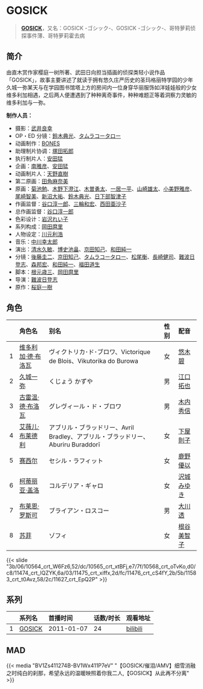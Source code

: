 # GOSICK


> <u>**[GOSICK](https://bgm.tv/subject/9781)**</u>，又名：GOSICK -ゴシック-、GOSICK -ゴシック-、哥特萝莉侦探事件薄、哥特萝莉霍去病

## 简介

由直木赏作家樱庭一树所著、武田日向担当插画的侦探类轻小说作品「GOSICK」，故事主要讲述了就读于拥有悠久庄严历史的圣玛格丽特学园的少年久城一弥某天与在学园图书馆塔上方的房间内一位身穿华丽服饰如洋娃娃般的少女维多利加相遇，之后两人便遭遇到了种种离奇事件，种种难题正等着洞察力灵敏的维多利加与一弥。

**制作人员：**
- 摄影：[武井良幸](https://bgm.tv/person/3338)
- OP・ED 分镜：[鈴木典光](https://bgm.tv/person/11528)、[タムラコータロー](https://bgm.tv/person/11563)
- 动画制作：[BONES](https://bgm.tv/person/44)
- 助理制片协调：[塚田拓郎](https://bgm.tv/person/22694)
- 执行制片人：[安田猛](https://bgm.tv/person/710)
- 企画：[南雅彦](https://bgm.tv/person/3113)、[安田猛](https://bgm.tv/person/710)
- 动画制片人：[天野直樹](https://bgm.tv/person/42077)
- 第二原画：[田角麻奈美](https://bgm.tv/person/48623)
- 原画：[菊池勉](https://bgm.tv/person/25662)、[木野下澄江](https://bgm.tv/person/12878)、[木曽勇太](https://bgm.tv/person/15688)、[一居一平](https://bgm.tv/person/19478)、[山崎雄太](https://bgm.tv/person/25589)、[小美野雅彦](https://bgm.tv/person/12423)、[尾崎智美](https://bgm.tv/person/1833)、[新沼大祐](https://bgm.tv/person/34073)、[鈴木典光](https://bgm.tv/person/11528)、[日下部智津子](https://bgm.tv/person/3190)
- 作画监督：[谷口淳一郎](https://bgm.tv/person/3063)、[三輪和宏](https://bgm.tv/person/11562)、[西田亜沙子](https://bgm.tv/person/620)
- 总作画监督：[谷口淳一郎](https://bgm.tv/person/3063)
- 色彩设计：[岩沢れい子](https://bgm.tv/person/187)
- 系列构成：[岡田麿里](https://bgm.tv/person/538)
- 人物设定：[川元利浩](https://bgm.tv/person/102)
- 音乐：[中川幸太郎](https://bgm.tv/person/846)
- 演出：[清水久敏](https://bgm.tv/person/26331)、[博史池畠](https://bgm.tv/person/13170)、[京田知己](https://bgm.tv/person/2183)、[和田純一](https://bgm.tv/person/16237)
- 分镜：[後藤圭二](https://bgm.tv/person/305)、[京田知己](https://bgm.tv/person/2183)、[タムラコータロー](https://bgm.tv/person/11563)、[松尾衡](https://bgm.tv/person/2567)、[長崎健司](https://bgm.tv/person/6859)、[難波日登志](https://bgm.tv/person/942)、[森邦宏](https://bgm.tv/person/1742)、[和田純一](https://bgm.tv/person/16237)、[福田道生](https://bgm.tv/person/2610)
- 脚本：[根元歳三](https://bgm.tv/person/2661)、[岡田麿里](https://bgm.tv/person/538)
- 导演：[難波日登志](https://bgm.tv/person/942)
- 原作：[桜庭一樹](https://bgm.tv/person/5874)

## 角色

|     |   角色名   |   别名  | 性别 |  配音  |
|:--- |:------  |:----      |:---  |:--   |
| 1 | [维多利加·德·布洛瓦](https://bgm.tv/character/10564) | ヴィクトリカ･ド･ブロワ、Victorique de Blois、Vikutorika do Burowa | 女 | [悠木碧](https://bgm.tv/person/5076) |
| 2 | [久城一弥](https://bgm.tv/character/10565) | くじょう かずや | 男 | [江口拓也](https://bgm.tv/person/5872) |
| 3 | [古雷温·德·布洛瓦](https://bgm.tv/character/10568) | グレヴィール・ド・ブロワ | 男 | [木内秀信](https://bgm.tv/person/4762) |
| 4 | [艾薇儿·布莱德利](https://bgm.tv/character/11474) | アブリル・ブラッドリー、Avril Bradley、アブリル・ブラッドリー、Aburiru Buraddorī | 女 | [下屋則子](https://bgm.tv/person/4471) |
| 5 | [赛西尔](https://bgm.tv/character/11475) | セシル・ラフィット | 女 | [鹿野優以](https://bgm.tv/person/4807) |
| 6 | [柯蒂丽亚·盖洛](https://bgm.tv/character/11476) | コルデリア・ギャロ | 女 | [沢城みゆき](https://bgm.tv/person/4244) |
| 7 | [布莱恩·罗斯可](https://bgm.tv/character/11583) | ブライアン・ロスコー | 男 | [大川透](https://bgm.tv/person/4131) |
| 8 | [苏菲](https://bgm.tv/character/11627) | ゾフィ | 女 | [根谷美智子](https://bgm.tv/person/3893) |

{{< slide "3b/06/10564_crt_W6Fz6,52/dc/10565_crt_xtBFj,e7/7f/10568_crt_oTvKo,d0/c8/11474_crt_lQZYK,6a/03/11475_crt_xiffx,2d/fc/11476_crt_cS4fY,2b/5b/11583_crt_t0Avz,58/2c/11627_crt_EpQ2P" >}}

## 系列

|     |   系列名   |   首播时间  | 话数/时长  | 观看地址 |
|:---  |:------    |:----      |:---       |:---  |
| 1 |[GOSICK](https://bgm.tv/subject/9781)| 2011-01-07 | 24 | [bilibili](https://www.bilibili.com/bangumi/play/ep84449)  |


## MAD

{{< media  "BV1Zs411274B-BV1Wx411P7eV"
"【GOSICK/催泪/AMV】细雪消融之时纯白的刹那，希望永远的温暖映照着你我二人,【GOSICK】从此再不分离"  >}}
